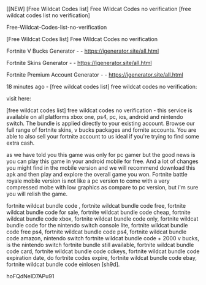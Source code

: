 [[NEW] [Free Wildcat Codes list] Free Wildcat Codes no verification [free wildcat codes list no verification]

Free-Wildcat-Codes-list-no-verification

[Free Wildcat Codes list] Free Wildcat Codes no verification

Fortnite V Bucks Generator - - https://igenerator.site/all.html

Fortnite Skins Generator - - https://igenerator.site/all.html

Fortnite Premium Account Generator - - https://igenerator.site/all.html

18 minutes ago - [free wildcat codes list] free wildcat codes no verification:

visit here:

[free wildcat codes list] free wildcat codes no verification - this service is available on all platforms  xbox one, ps4, pc, ios, android and nintendo switch. The bundle is applied directly to your existing account. Browse our full range of fortnite skins, v bucks packages and fornite accounts. You are able to also sell your fortnite account to us  ideal if you're trying to find some extra cash.

as we have told you this game was only for pc gamer but the good news is you can play this game in your android mobile for free. And a lot of changes you might find in the mobile version and we will recommend download this apk and then play and explore the overall game you won. Fortnite battle royale mobile version is not like a pc version to come with a very compressed mobe with low graphics as compare to pc version, but i'm sure you will relish the game.

fortnite wildcat bundle code , fortnite wildcat bundle code free, fortnite wildcat bundle code for sale, fortnite wildcat bundle code cheap, fortnite wildcat bundle code xbox, fortnite wildcat bundle code only, fortnite wildcat bundle code for the nintendo switch console lite, fortnite wildcat bundle code free ps4, fortnite wildcat bundle code ps4, fortnite wildcat bundle code amazon, nintendo switch fortnite wildcat bundle code + 2000 v bucks, is the nintendo switch fortnite bundle still available, fortnite wildcat bundle code card, fortnite wildcat bundle code cdkeys, fortnite wildcat bundle code expiration date, do fortnite codes expire, fortnite wildcat bundle code ebay, fortnite wildcat bundle code einlosen [sh9d].

hoFQdNeID7APu91

